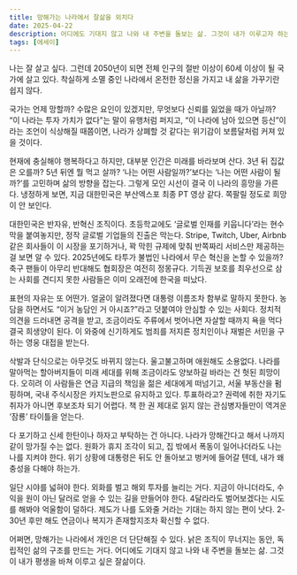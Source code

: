```yaml
---
title: 망해가는 나라에서 잘삶을 외치다
date: 2025-04-22
description: 어디에도 기대지 않고 나와 내 주변을 돌보는 삶. 그것이 내가 이루고자 하는 잘삶이다.
tags: [에세이]
---
```


나는 잘 살고 싶다. 그런데 2050년이 되면 전체 인구의 절반 이상이 60세 이상이 될 국가에 살고 있다. 착실하게 소멸 중인 나라에서 온전한 정신을 가지고 내 삶을 가꾸기란 쉽지 않다.

국가는 언제 망할까? 수많은 요인이 있겠지만, 무엇보다 신뢰를 잃었을 때가 아닐까? “이 나라는 투자 가치가 없다”는 말이 유행처럼 퍼지고, “이 나라에 남아 있으면 등신”이라는 조언이 식상해질 때쯤이면, 나라가 상폐할 것 같다는 위기감이 보름달처럼 커져 있을 것이다.

현재에 충실해야 행복하다고 하지만, 대부분 인간은 미래를 바라보며 산다. 3년 뒤 집값은 오를까? 5년 뒤엔 뭘 먹고 살까? ‘나는 어떤 사람일까?’보다는 ‘나는 어떤 사람이 될까?’를 고민하며 삶의 방향을 잡는다. 그렇게 모인 시선이 결국 이 나라의 흥망을 가른다. 냉정하게 보면, 지금 대한민국은 부산엑스포 최종 PT 영상 같다. 쪽팔릴 정도로 희망이 안 보인다.

대한민국은 반자유, 반혁신 조직이다. 초등학교에도 ‘글로벌 인재를 키웁니다’라는 현수막을 붙여놓지만, 정작 글로벌 기업들의 진출은 막는다. Stripe, Twitch, Uber, Airbnb 같은 회사들이 이 시장을 포기하거나, 꽉 막힌 규제에 맞춰 반쪽짜리 서비스만 제공하는 걸 보면 알 수 있다. 2025년에도 타투가 불법인 나라에서 무슨 혁신을 논할 수 있을까? 축구 팬들이 아무리 반대해도 협회장은 여전히 정몽규다. 기득권 보호를 최우선으로 삼는 사회를 견디지 못한 사람들은 이미 오래전에 한국을 떠났다.

표현의 자유는 또 어떤가. 얼굴이 알려졌다면 대통령 이름조차 함부로 말하지 못한다. 농담을 하면서도 “이거 농담인 거 아시죠?”라고 덧붙여야 안심할 수 있는 사회다. 정치적 의견을 드러내면 공격을 받고, 조금이라도 주류에서 벗어나면 자살할 때까지 욕을 먹다 결국 희생양이 된다. 이 와중에 신기하게도 범죄를 저지른 정치인이나 재벌은 서민을 구하는 영웅 대접을 받는다.

삭발과 단식으로는 아무것도 바뀌지 않는다. 울고불고하며 애원해도 소용없다. 나라를 말아먹는 할아버지들이 미래 세대를 위해 조금이라도 양보하길 바라는 건 헛된 희망이다. 오히려 이 사람들은 연금 지급의 책임을 젊은 세대에게 떠넘기고, 서울 부동산을 펌핑하며, 국내 주식시장은 카지노판으로 유지하고 있다. 투표하라고? 권력에 취한 자기도취자가 아니면 후보조차 되기 어렵다. 책 한 권 제대로 읽지 않는 관심병자들만이 역겨운 ‘잠룡’ 타이틀을 얻는다.

다 포기하고 신세 한탄이나 하자고 부탁하는 건 아니다. 나라가 망해간다고 해서 나까지 같이 망가질 수는 없다. 원화가 휴지 조각이 되고, 집 밖에서 폭동이 일어나더라도 나는 나를 지켜야 한다. 위기 상황에 대통령은 뒤도 안 돌아보고 벙커에 들어갈 텐데, 내가 왜 충성을 다해야 하는가.

일단 시야를 넓혀야 한다. 외화를 벌고 해외 투자를 늘리는 거다. 지금이 아니더라도, 수익을 원이 아닌 달러로 얻을 수 있는 길을 만들어야 한다. 4달라라도 벌어보겠다는 시도를 해봐야 억울함이 덜하다. 제도가 나를 도와줄 거라는 기대는 하지 않는 편이 낫다. 2-30년 후만 해도 연금이나 복지가 존재할지조차 확신할 수 없다.

어쩌면, 망해가는 나라에서 개인은 더 단단해질 수 있다. 낡은 조직이 무너지는 동안, 독립적인 삶의 구조를 만드는 거다. 어디에도 기대지 않고 나와 내 주변을 돌보는 삶. 그것이 내가 평생을 바쳐 이루고 싶은 잘삶이다.